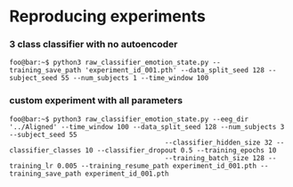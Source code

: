 # Reproducing experiments

### 3 class classifier with no autoencoder
```console
foo@bar:~$ python3 raw_classifier_emotion_state.py --training_save_path 'experiment_id_001.pth' --data_split_seed 128 --subject_seed 55 --num_subjects 1 --time_window 100
```

### custom experiment with all parameters
```console
foo@bar:~$ python3 raw_classifier_emotion_state.py --eeg_dir '../Aligned' --time_window 100 --data_split_seed 128 --num_subjects 3 --subject_seed 55
                                       --classifier_hidden_size 32 --classifier_classes 10 --classifier_dropout 0.5 --training_epochs 10
                                       --training_batch_size 128 --training_lr 0.005 --training_resume_path experiment_id_001.pth --training_save_path experiment_id_001.pth
```

